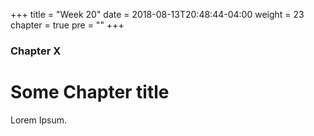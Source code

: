 +++
title = "Week 20"
date = 2018-08-13T20:48:44-04:00
weight = 23
chapter = true
pre = "<b></b>"
+++

### Chapter X

# Some Chapter title

Lorem Ipsum.